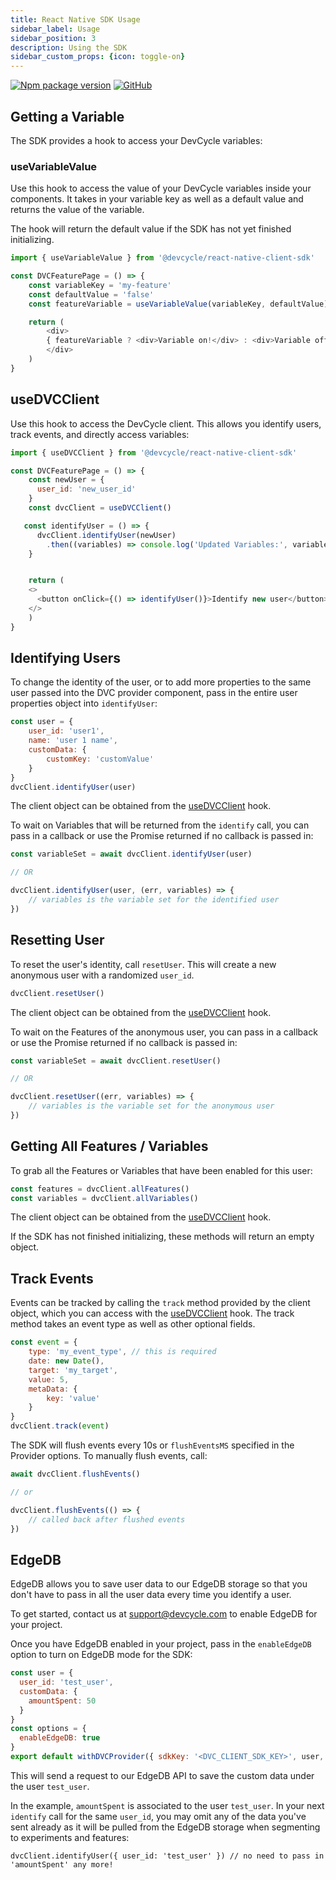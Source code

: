 ```yaml
---
title: React Native SDK Usage
sidebar_label: Usage
sidebar_position: 3
description: Using the SDK
sidebar_custom_props: {icon: toggle-on}
---
```


[![Npm package version](https://badgen.net/npm/v/@devcycle/react-native-client-sdk)](https://www.npmjs.com/package/@devcycle/react-native-client-sdk)
[![GitHub](https://img.shields.io/github/stars/devcyclehq/js-sdks.svg?style=social&label=Star&maxAge=2592000)](https://github.com/devcyclehq/js-sdks)

## Getting a Variable

The SDK provides a hook to access your DevCycle variables:

### useVariableValue
Use this hook to access the value of your DevCycle variables inside your components.
It takes in your variable key as well as a default value and returns the value of the variable.

The hook will return the default value if the SDK has not yet finished initializing.

```js
import { useVariableValue } from '@devcycle/react-native-client-sdk'

const DVCFeaturePage = () => {
    const variableKey = 'my-feature'
    const defaultValue = 'false'
    const featureVariable = useVariableValue(variableKey, defaultValue)

    return (
        <div>
        { featureVariable ? <div>Variable on!</div> : <div>Variable off</div> }
        </div>
    )
}
```

## useDVCClient
Use this hook to access the DevCycle client. This allows you identify users, track events, and directly access 
variables:

```js
import { useDVCClient } from '@devcycle/react-native-client-sdk'

const DVCFeaturePage = () => {
    const newUser = {
      user_id: 'new_user_id'
    }
    const dvcClient = useDVCClient()

   const identifyUser = () => {
      dvcClient.identifyUser(newUser)
        .then((variables) => console.log('Updated Variables:', variables))
    }


    return (
    <>
      <button onClick={() => identifyUser()}>Identify new user</button>
    </>
    )
}
```

## Identifying Users

To change the identity of the user, or to add more properties to the same user passed into the DVC provider component, pass in the entire user properties object into `identifyUser`:

```js
const user = {
    user_id: 'user1',
    name: 'user 1 name',
    customData: {
        customKey: 'customValue'
    }
}
dvcClient.identifyUser(user)
```

The client object can be obtained from the [useDVCClient](#useDVCClient) hook.

To wait on Variables that will be returned from the `identify` call, you can pass in a callback or use the Promise returned if no callback is passed in:

```js
const variableSet = await dvcClient.identifyUser(user)

// OR

dvcClient.identifyUser(user, (err, variables) => {
    // variables is the variable set for the identified user
})
```

## Resetting User

To reset the user's identity, call `resetUser`. This will create a new anonymous user with a randomized `user_id`.

```js
dvcClient.resetUser()
```

The client object can be obtained from the [useDVCClient](#useDVCClient) hook.


To wait on the Features of the anonymous user, you can pass in a callback or use the Promise returned if no callback is passed in:

```js
const variableSet = await dvcClient.resetUser()

// OR

dvcClient.resetUser((err, variables) => {
    // variables is the variable set for the anonymous user
})
```

## Getting All Features / Variables

To grab all the Features or Variables that have been enabled for this user:

```js
const features = dvcClient.allFeatures()
const variables = dvcClient.allVariables()
```

The client object can be obtained from the [useDVCClient](#useDVCClient) hook.

If the SDK has not finished initializing, these methods will return an empty object.

## Track Events
Events can be tracked by calling the `track` method provided by the client object, which you can access with the 
[useDVCClient](#useDVCClient) hook. The track method takes an event type as well as other optional fields.

```js
const event = {
    type: 'my_event_type', // this is required
    date: new Date(),
    target: 'my_target',
    value: 5,
    metaData: {
        key: 'value'
    }
}
dvcClient.track(event)
```

The SDK will flush events every 10s or `flushEventsMS` specified in the Provider options. To manually flush events, call:

```js
await dvcClient.flushEvents()

// or 

dvcClient.flushEvents(() => {
    // called back after flushed events
})
```


## EdgeDB

EdgeDB allows you to save user data to our EdgeDB storage so that you don't have to pass in all the user data every time you identify a user. 

To get started, contact us at support@devcycle.com to enable EdgeDB for your project.

Once you have EdgeDB enabled in your project, pass in the `enableEdgeDB` option to turn on EdgeDB mode for the SDK:

```js
const user = {
  user_id: 'test_user',
  customData: {
    amountSpent: 50
  }
}
const options = {
  enableEdgeDB: true
}
export default withDVCProvider({ sdkKey: '<DVC_CLIENT_SDK_KEY>', user, options })(App)
```

This will send a request to our EdgeDB API to save the custom data under the user `test_user`.

In the example, `amountSpent` is associated to the user `test_user`. In your next `identify` call for the same `user_id`, 
you may omit any of the data you've sent already as it will be pulled from the EdgeDB storage when segmenting to experiments and features:

```
dvcClient.identifyUser({ user_id: 'test_user' }) // no need to pass in 'amountSpent' any more!
```
